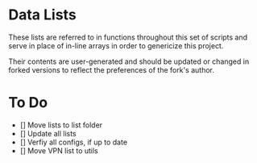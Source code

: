 Data Lists
==========

These lists are referred to in functions throughout this set of scripts and serve in place of in-line arrays in order to genericize this project.

Their contents are user-generated and should be updated or changed in forked versions to reflect the preferences of the fork's author.


To Do
=========
- [] Move lists to list folder
- [] Update all lists
- [] Verfiy all configs, if up to date
- [] Move VPN list to utils
